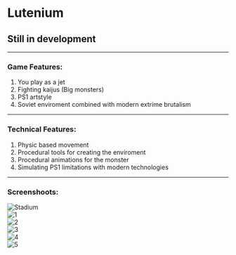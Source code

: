 # Lutenium 
## Still in development
---    
### Game Features:
1. You play as a jet
2. Fighting kaijus (Big monsters)
3. PS1 artstyle
4. Soviet enviroment combined with modern extrime brutalism 
---    
### Technical Features:
1. Physic based movement
2. Procedural tools for creating the enviroment
3. Procedural animations for the monster
4. Simulating PS1 limitations with modern technologies
---    
### Screenshoots:
![Stadium](https://github.com/mikhomak/Images/blob/master/Lutenium/stadium.gif?raw=true)    
![1](https://raw.githubusercontent.com/mikhomak/Images/master/Lutenium/1.png)     
![2](https://raw.githubusercontent.com/mikhomak/Images/master/Lutenium/2.png)     
![3](https://raw.githubusercontent.com/mikhomak/Images/master/Lutenium/3.png)     
![4](https://raw.githubusercontent.com/mikhomak/Images/master/Lutenium/4.png)     
![5](https://raw.githubusercontent.com/mikhomak/Images/master/Lutenium/5.png)     
